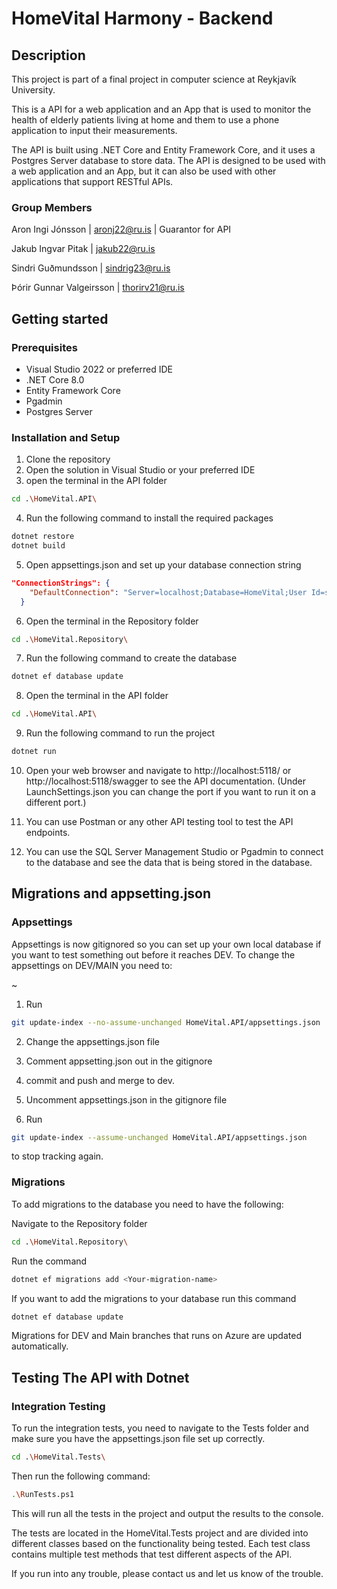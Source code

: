 # HomeVital Harmony - Backend 

## Description
This project is part of a final project in computer science at Reykjavík University.

This is a API for a web application and an App that is used to monitor the health of elderly patients living at home and them to use a phone application to input their measurements. 

The API is built using .NET Core and Entity Framework Core, and it uses a Postgres Server database to store data. The API is designed to be used with a web application and an App, but it can also be used with other applications that support RESTful APIs.

### Group Members
Aron Ingi Jónsson   |  aronj22@ru.is | Guarantor for API

Jakub Ingvar Pitak  |   jakub22@ru.is

Sindri Guðmundsson  |   sindrig23@ru.is

Þórir Gunnar Valgeirsson    |   thorirv21@ru.is 

## Getting started
### Prerequisites
- Visual Studio 2022 or preferred IDE
- .NET Core 8.0
- Entity Framework Core
- Pgadmin 
- Postgres Server

### Installation and Setup
1. Clone the repository
2. Open the solution in Visual Studio or your preferred IDE
3. open the terminal in the API folder 
```sh
cd .\HomeVital.API\
```
4. Run the following command to install the required packages
```sh
dotnet restore
dotnet build
```
5. Open appsettings.json and set up your database connection string
```json
"ConnectionStrings": {
    "DefaultConnection": "Server=localhost;Database=HomeVital;User Id=sa;Password=yourpassword;"
  }
```
6. Open the terminal in the Repository folder
```sh
cd .\HomeVital.Repository\
```
7. Run the following command to create the database
```sh
dotnet ef database update
```
8. Open the terminal in the API folder
```sh
cd .\HomeVital.API\
```
9. Run the following command to run the project
```sh
dotnet run
```
10. Open your web browser and navigate to http://localhost:5118/ or http://localhost:5118/swagger to see the API documentation. (Under LaunchSettings.json you can change the port if you want to run it on a different port.)

11. You can use Postman or any other API testing tool to test the API endpoints.

12. You can use the SQL Server Management Studio or Pgadmin to connect to the database and see the data that is being stored in the database.



## Migrations and appsetting.json
  ### Appsettings
  Appsettings is now gitignored so you can set up your own local database if you want to test something out before it reaches DEV.
  To change the appsettings on DEV/MAIN you need to:

  ~

  1. Run   
  
  ```sh
  git update-index --no-assume-unchanged HomeVital.API/appsettings.json  
  ```

  2. Change the appsettings.json file 
  
  3. Comment appsetting.json out in the gitignore
  
  4. commit and push and merge to dev.

  5. Uncomment appsettings.json in the gitignore file

  6. Run 
  ```sh
  git update-index --assume-unchanged HomeVital.API/appsettings.json
  ``` 
  to stop tracking again.

  ### Migrations
To add migrations to the database you need to have the following:

Navigate to the Repository folder
  ```sh
  cd .\HomeVital.Repository\
  ```

  Run the command
  ```sh
  dotnet ef migrations add <Your-migration-name>
  ```
  If you want to add the migrations to your database run this command
  ```sh
  dotnet ef database update 
  ```


Migrations for DEV and Main branches that runs on Azure are updated automatically. 


## Testing The API with Dotnet
### Integration Testing
To run the integration tests, you need to navigate to the Tests folder and make sure you have the appsettings.json file set up correctly.
```sh 
cd .\HomeVital.Tests\
```
Then run the following command:
```sh
.\RunTests.ps1
```
This will run all the tests in the project and output the results to the console.

The tests are located in the HomeVital.Tests project and are divided into different classes based on the functionality being tested. Each test class contains multiple test methods that test different aspects of the API.


If you run into any trouble, please contact us and let us know of the trouble.